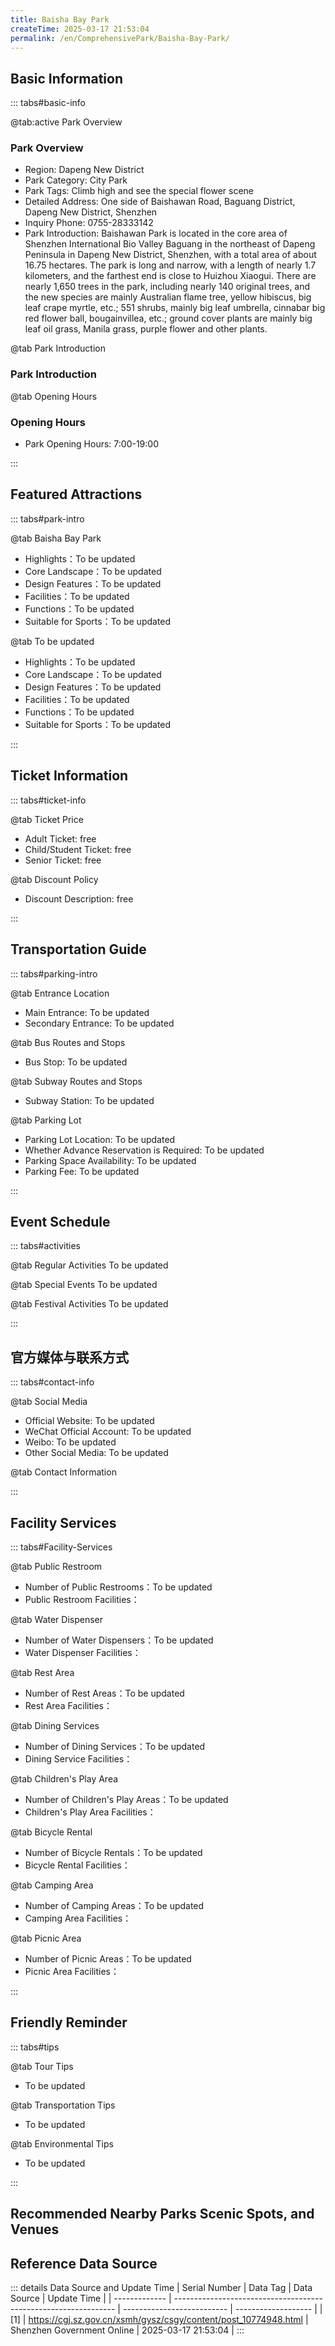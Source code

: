 ```yaml
---
title: Baisha Bay Park
createTime: 2025-03-17 21:53:04
permalink: /en/ComprehensivePark/Baisha-Bay-Park/
---
```



<script setup>
import ImageSwiper from '/.vuepress/theme/components/ImageSwiper.vue'
// 轮播图数据
const swiperItems = [
    {
                link: 'https://cgj.sz.gov.cn/img/4/4005/4005839/10774948.jpg',
                title: 'Baisha Bay Park',
                description: '',
                author: 'Shenzhen Government Online',
                date: '2025/03/17'
                },
  {
                link: 'https://cgj.sz.gov.cn/img/4/4005/4005839/10774948.jpg',
                title: 'Baisha Bay Park',
                description: '',
                author: 'Shenzhen Government Online',
                date: '2025/03/17'
                }
]
// 配置项
const swiperConfig = {
  height: 500,
  showInfo: true
}
</script>
<!-- 轮播图组件 -->
<ImageSwiper :items="swiperItems" :config="swiperConfig" />



## Basic Information

::: tabs#basic-info

@tab:active Park Overview
### Park Overview
- Region: Dapeng New District
- Park Category: City Park
- Park Tags: Climb high and see the special flower scene
- Detailed Address: One side of Baishawan Road, Baguang District, Dapeng New District, Shenzhen
- Inquiry Phone: 0755-28333142
- Park Introduction: Baishawan Park is located in the core area of Shenzhen International Bio Valley Baguang in the northeast of Dapeng Peninsula in Dapeng New District, Shenzhen, with a total area of about 16.75 hectares. The park is long and narrow, with a length of nearly 1.7 kilometers, and the farthest end is close to Huizhou Xiaogui. There are nearly 1,650 trees in the park, including nearly 140 original trees, and the new species are mainly Australian flame tree, yellow hibiscus, big leaf crape myrtle, etc.; 551 shrubs, mainly big leaf umbrella, cinnabar big red flower ball, bougainvillea, etc.; ground cover plants are mainly big leaf oil grass, Manila grass, purple flower and other plants.

@tab Park Introduction
### Park Introduction
@tab Opening Hours
### Opening Hours
- Park Opening Hours: 7:00-19:00

:::

## Featured Attractions

::: tabs#park-intro

@tab Baisha Bay Park
<ImageCard
image="https://cgj.sz.gov.cn/images/index20230710_1.png"
    title="Baisha Bay Park"
    description="1. Beautiful mountain and sea scenery Baisha Bay Park has protected plants such as water hyacinth, silver-leafed trees and ancient banyan trees that are growing luxuriantly and have great conservation value, as well as tidal flat protection areas for protected animals such as egrets and white-headed bulbuls. The park has a coastal greenway that runs east-west. The Baguang area is surrounded by mountains and is close to the mountains and water. It is the best place in Shenzhen to preserve the complete ecosystem of 'coastline-wetland-mountain and wilderness'. Baisha Bay Park is surrounded by mountains on the north, south and west sides, and the east side is an excellent viewing point for mountain and sea scenery. It has a landscape of mountains and sea, and a coastline of more than 1.2 kilometers that stretches and twists, showing tourists a natural mountain and sea landscape. Here we can see the scenery, see things, watch birds, appreciate plants, and watch the beach, and feel a completely different attitude and lifestyle from the city, and experience the beauty of harmonious coexistence between man and nature. 2. Helicopter landing pad The park has a helicopter landing pad, which is located in the northeast of Baguang Baisha Bay Park, overlooking Baguang Bay, and covers an area of 2,400 square meters. The helipad has been incorporated into the Baguang air medical rescue system, and is responsible for major rescue missions such as maritime rescue, emergencies, and remote rescue. It also has uses in firefighting, disaster relief, and business. It plays an important role in promoting the development of general aviation in Baguang and the new district and building integrated three-dimensional transportation by sea, land, and air."
    date=""
    author="Shenzhen Government Online"
/>


- Highlights：To be updated
- Core Landscape：To be updated
- Design Features：To be updated
- Facilities：To be updated
- Functions：To be updated
- Suitable for Sports：To be updated

@tab To be updated
<ImageCard
image="https://cgj.sz.gov.cn/images/index20230710_1.png"
    title="Baisha Bay Park"
    description="1. Beautiful mountain and sea scenery Baisha Bay Park has protected plants such as water hyacinth, silver-leafed trees and ancient banyan trees that are growing luxuriantly and have great conservation value, as well as tidal flat protection areas for protected animals such as egrets and white-headed bulbuls. The park has a coastal greenway that runs east-west. The Baguang area is surrounded by mountains and is close to the mountains and water. It is the best place in Shenzhen to preserve the complete ecosystem of 'coastline-wetland-mountain and wilderness'. Baisha Bay Park is surrounded by mountains on the north, south and west sides, and the east side is an excellent viewing point for mountain and sea scenery. It has a landscape of mountains and sea, and a coastline of more than 1.2 kilometers that stretches and twists, showing tourists a natural mountain and sea landscape. Here we can see the scenery, see things, watch birds, appreciate plants, and watch the beach, and feel a completely different attitude and lifestyle from the city, and experience the beauty of harmonious coexistence between man and nature. 2. Helicopter landing pad The park has a helicopter landing pad, which is located in the northeast of Baguang Baisha Bay Park, overlooking Baguang Bay, and covers an area of 2,400 square meters. The helipad has been incorporated into the Baguang air medical rescue system, and is responsible for major rescue missions such as maritime rescue, emergencies, and remote rescue. It also has uses in firefighting, disaster relief, and business. It plays an important role in promoting the development of general aviation in Baguang and the new district and building integrated three-dimensional transportation by sea, land, and air."
    date=""
    author="Shenzhen Government Online"
/>


- Highlights：To be updated
- Core Landscape：To be updated
- Design Features：To be updated
- Facilities：To be updated
- Functions：To be updated
- Suitable for Sports：To be updated

:::

## Ticket Information

::: tabs#ticket-info

@tab Ticket Price
- Adult Ticket: free
- Child/Student Ticket: free
- Senior Ticket: free

@tab Discount Policy
- Discount Description: free

:::

## Transportation Guide

::: tabs#parking-intro

@tab Entrance Location
- Main Entrance: To be updated
- Secondary Entrance: To be updated

@tab Bus Routes and Stops
- Bus Stop: To be updated

@tab Subway Routes and Stops
- Subway Station: To be updated

@tab Parking Lot
- Parking Lot Location: To be updated
- Whether Advance Reservation is Required: To be updated
- Parking Space Availability: To be updated
- Parking Fee: To be updated

:::

## Event Schedule

::: tabs#activities

@tab Regular Activities
To be updated

@tab Special Events
To be updated

@tab Festival Activities
To be updated

:::

## 官方媒体与联系方式

::: tabs#contact-info

@tab Social Media
- Official Website: To be updated
- WeChat Official Account: To be updated
- Weibo: To be updated
- Other Social Media: To be updated

@tab Contact Information

:::

## Facility Services

::: tabs#Facility-Services

@tab Public Restroom
- Number of Public Restrooms：To be updated
- Public Restroom Facilities：

@tab Water Dispenser
- Number of Water Dispensers：To be updated
- Water Dispenser Facilities：

@tab Rest Area
- Number of Rest Areas：To be updated
- Rest Area Facilities：

@tab Dining Services
- Number of Dining Services：To be updated
- Dining Service Facilities：

@tab Children's Play Area
- Number of Children's Play Areas：To be updated
- Children's Play Area Facilities：

@tab Bicycle Rental
- Number of Bicycle Rentals：To be updated
- Bicycle Rental Facilities：

@tab Camping Area
- Number of Camping Areas：To be updated
- Camping Area Facilities：

@tab Picnic Area
- Number of Picnic Areas：To be updated
- Picnic Area Facilities：

:::

## Friendly Reminder

::: tabs#tips

@tab Tour Tips
- To be updated

@tab Transportation Tips
- To be updated

@tab Environmental Tips
- To be updated

:::

## Recommended Nearby Parks Scenic Spots, and Venues

<CardGrid>
  <ImageCard
        image="https://cgj.sz.gov.cn/img/4/4005/4005840/10774949.png"
        title="Niuhuangshan Park"
        description="Tangxiayong Niuhuangshan Community Park is located 150 meters southeast of the intersection of Guangtian Road and Zhihe Road in Bao'an District, Shenzhen. It is"
        href="/en/ComprehensivePark/Niuhuangshan-Park/"
        author="Shenzhen Government Online"
        date="2025/01/02"
      />
      <ImageCard
        image="https://cgj.sz.gov.cn/img/4/4005/4005840/10774949.png"
        title="Niuhuangshan Park"
        description="Tangxiayong Niuhuangshan Community Park is located 150 meters southeast of the intersection of Guangtian Road and Zhihe Road in Bao'an District, Shenzhen. It is"
        href="/en/ComprehensivePark/Niuhuangshan-Park/"
        author="Shenzhen Government Online"
        date="2025/01/02"
      />
    </CardGrid>


## Reference Data Source

::: details Data Source and Update Time
| Serial Number | Data Tag                                                        | Data Source                | Update Time         |
| ------------- | --------------------------------------------------------------- | -------------------------- | ------------------- |
| [1]           | https://cgj.sz.gov.cn/xsmh/gysz/csgy/content/post_10774948.html | Shenzhen Government Online | 2025-03-17 21:53:04 |
:::

